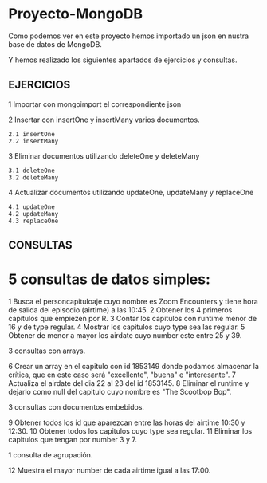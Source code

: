 # Proyecto-MongoDB

Como podemos ver en este proyecto hemos importado un json en nustra base de datos de MongoDB.

Y hemos realizado los siguientes apartados de ejercicios y consultas.

## EJERCICIOS

1 Importar con mongoimport el correspondiente json

2 Insertar con insertOne y insertMany varios documentos.

	2.1 insertOne
	2.2 insertMany

3 Eliminar documentos utilizando deleteOne y deleteMany

	3.1 deleteOne
	3.2 deleteMany

4 Actualizar documentos utilizando updateOne, updateMany y replaceOne

	4.1 updateOne
	4.2 updateMany
	4.3 replaceOne


## CONSULTAS

# 5 consultas de datos simples:

1 Busca el personcapituloaje cuyo nombre es Zoom Encounters y tiene hora de salida del episodio (airtime) a las 10:45.
2 Obtener los 4 primeros capitulos que empiezen por R.
3 Contar los capitulos con runtime menor de 16 y de type regular.
4 Mostrar los capitulos cuyo type sea las regular.
5 Obtener de menor a mayor los airdate cuyo number este entre 25 y 39.

3 consultas con arrays.

6 Crear un array en el capitulo con id 1853149 donde podamos almacenar la crítica, que en este caso será "excellente", "buena" e "interesante".
7 Actualiza el airdate del dia 22 al 23 del id 1853145.
8 Eliminar el runtime y dejarlo como null del capitulo cuyo nombre es "The Scootbop Bop".

3 consultas con documentos embebidos.

9 Obtener todos los id que aparezcan entre las horas del airtime 10:30 y 12:30.
10 Obtener todos los capitulos cuyo type sea regular.
11 Eliminar los capitulos que tengan por number 3 y 7.

1 consulta de agrupación.

12 Muestra el mayor number de cada airtime igual a las 17:00.

